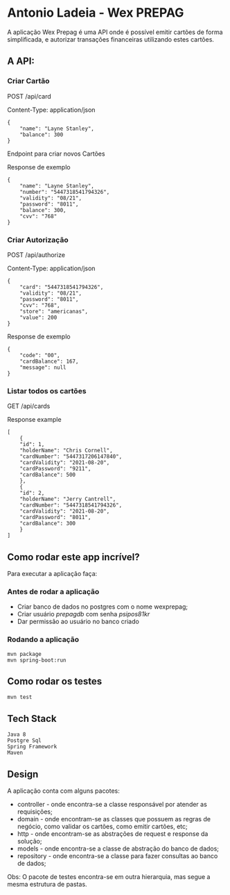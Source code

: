 # Antonio Ladeia -  Wex PREPAG


A aplicação Wex Prepag é uma API onde é possível emitir cartões de forma simplificada, e autorizar transações financeiras utilizando estes cartões.

## A API:

### Criar Cartão

POST /api/card

Content-Type: application/json

	{
		"name": "Layne Stanley",
		"balance": 300
	}

Endpoint para criar novos Cartões

Response de exemplo

	{
	    "name": "Layne Stanley",
	    "number": "5447318541794326",
	    "validity": "08/21",
	    "password": "8011",
	    "balance": 300,
	    "cvv": "768"
	}

### Criar Autorização

POST /api/authorize

Content-Type: application/json

	{
	    "card": "5447318541794326",
	    "validity": "08/21",
	    "password": "8011",
	    "cvv": "768",
	    "store": "americanas",
	    "value": 200
	}

Response de exemplo

	{
	    "code": "00",
	    "cardBalance": 167,
	    "message": null
	}

### Listar todos os cartões

GET /api/cards

Response example

	[
	    {
		"id": 1,
		"holderName": "Chris Cornell",
		"cardNumber": "5447317206147840",
		"cardValidity": "2021-08-20",
		"cardPassword": "9211",
		"cardBalance": 500
	    },
	    {
		"id": 2,
		"holderName": "Jerry Cantrell",
		"cardNumber": "5447318541794326",
		"cardValidity": "2021-08-20",
		"cardPassword": "8011",
		"cardBalance": 300
	    }
	]

## Como rodar este app incrível?

Para executar a aplicação faça: 

### Antes de rodar a aplicação

- Criar banco de dados no postgres com o nome wexprepag;
- Criar usuário *prepagdb* com senha *psipos81kr*
- Dar permissão ao usuário no banco criado

### Rodando a aplicação

	mvn package
	mvn spring-boot:run

## Como rodar os testes

	mvn test

## Tech Stack

    Java 8
    Postgre Sql
    Spring Framework
    Maven

## Design

A aplicação conta com alguns pacotes:

- controller - onde encontra-se a classe responsável por atender as requisições;
- domain - onde encontram-se as classes que possuem as regras de negócio, como validar os cartões, como emitir cartões, etc;
- http - onde encontram-se as abstrações de request e response da solução;
- models - onde encontra-se a classe de abstração do banco de dados;
- repository - onde encontra-se a classe para fazer consultas ao banco de dados;

Obs: O pacote de testes encontra-se em outra hierarquia, mas segue a mesma estrutura de pastas.
